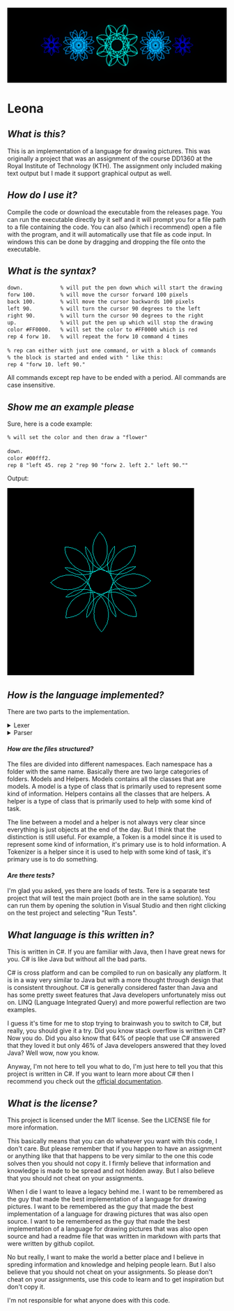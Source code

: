 [![flowers](Flowers.bmp)](Flower.bmp)
# Leona
## *What is this?*
This is an implementation of a language for drawing pictures. This was originally a project that was an assignment of the course DD1360 at the Royal Institute of Technology (KTH). The assignment only included making text output but I made it support graphical output as well.

## *How do I use it?*
Compile the code or download the executable from the releases page. You can run the executable directly by it self and it will prompt you for a file path to a file containing the code. You can also (which i recommend) open a file with the program, and it will automatically use that file as code input. In windows this can be done by dragging and dropping the file onto the executable.

## *What is the syntax?*
    down.            % will put the pen down which will start the drawing
    forw 100.        % will move the cursor forward 100 pixels
    back 100.        % will move the cursor backwards 100 pixels
    left 90.         % will turn the cursor 90 degrees to the left
    right 90.        % will turn the cursor 90 degrees to the right
    up.              % will put the pen up which will stop the drawing
    color #FF0000.   % will set the color to #FF0000 which is red
    rep 4 forw 10.   % will repeat the forw 10 command 4 times
    
    % rep can either with just one command, or with a block of commands
    % the block is started and ended with " like this:
    rep 4 "forw 10. left 90."

All commands except rep have to be ended with a period. All commands are case insensitive.    

## *Show me an example please*
Sure, here is a code example:

    % will set the color and then draw a "flower"

    down.
    color #00fff2.
    rep 8 "left 45. rep 2 "rep 90 "forw 2. left 2." left 90.""

Output:

[![flower](Flower.bmp)](Flower.bmp)

## *How is the language implemented?*
There are two parts to the implementation.

<details>
<summary>Lexer</summary>
The lexer converts an input string to a list of tokens.  

In my implementation a token is an abstract class that is extended by all the different types of tokens. Look at the Token class and the different subclasses for more information. They are located in the Models folder.
<br>
</details>

<details>
<summary>Parser</summary>
The parser converts a list of tokens into a parse tree (also known as a syntax tree). A parse tree is just a fancy word for a list of instructions that can be thought to be in the shape of a tree since an instruction (specifically the repeat instruction) can have a sub list of instructions.  

In my implementation there is a class called ParseTree that represents a (you guessed it) parse tree. A ParseTree contains a list of instruction objects are created by the parser from the tokens.
<br>
</details>

#### *How are the files structured?*
The files are divided into different namespaces. Each namespace has a folder with the same name. Basically there are two large categories of folders. Models and Helpers. Models contains all the classes that are models. A model is a type of class that is primarily used to represent some kind of information. Helpers contains all the classes that are helpers. A helper is a type of class that is primarily used to help with some kind of task.

The line between a model and a helper is not always very clear since everything is just objects at the end of the day. But I think that the distinction is still useful. For example, a Token is a model since it is used to represent some kind of information, it's primary use is to hold information. A Tokenizer is a helper since it is used to help with some kind of task, it's primary use is to do something.

#### *Are there tests?*
I'm glad you asked, yes there are loads of tests. Tere is a separate test project that will test the main project (both are in the same solution). You can run them by opening the solution in Visual Studio and then right clicking on the test project and selecting "Run Tests".

## *What language is this written in?*
This is written in C#. If you are familiar with Java, then I have great news for you. C# is like Java but without all the bad parts.

C# is cross platform and can be compiled to run on basically any platform. It is in a way very similar to Java but with a more thought through design that is consistent throughout. C# is generally considered faster than Java and has some pretty sweet features that Java developers unfortunately miss out on. LINQ (Language Integrated Query) and more powerful reflection are two examples.

I guess it's time for me to stop trying to brainwash you to switch to C#, but really, you should give it a try. Did you know stack overflow is written in C#? Now you do. Did you also know that 64% of people that use C# answered that they loved it but only 46% of Java developers answered that they loved Java? Well wow, now you know.

Anyway, I'm not here to tell you what to do, I'm just here to tell you that this project is written in C#. If you want to learn more about C# then I recommend you check out the [official documentation](https://docs.microsoft.com/en-us/dotnet/csharp/).

## *What is the license?*
This project is licensed under the MIT license. See the LICENSE file for more information.

This basically means that you can do whatever you want with this code, I don't care. But please remember that if you happen to have an assignment or anything like that that happens to be very similar to the one this code solves then you should not copy it. I firmly believe that information and knowledge is made to be spread and not hidden away. But I also believe that you should not cheat on your assignments.

When I die I want to leave a legacy behind me. I want to be remembered as the guy that made the best implementation of a language for drawing pictures. I want to be remembered as the guy that made the best implementation of a language for drawing pictures that was also open source. I want to be remembered as the guy that made the best implementation of a language for drawing pictures that was also open source and had a readme file that was written in markdown with parts that were written by github copilot.

No but really, I want to make the world a better place and I believe in spreding information and knowledge and helping people learn. But I also believe that you should not cheat on your assignments. So please don't cheat on your assignments, use this code to learn and to get inspiration but don't copy it.

I'm not responsible for what anyone does with this code.